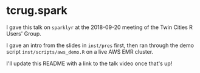 # tcrug.spark

I gave this talk on `sparklyr` at the 2018-09-20 meeting of the Twin Cities R Users' Group. 

I gave an intro from the slides in `inst/pres` first, then ran through the demo script `inst/scripts/aws_demo.R` on a live AWS EMR cluster. 

I'll update this README with a link to the talk video once that's up!
